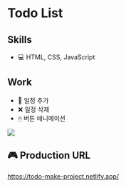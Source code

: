 # Todo List

## Skills

- 💻 HTML, CSS, JavaScript

##  Work

- 📝 일정 추가 
- ❌ 일정 삭제 
- 🖱 버튼 애니메이션

![](./main.JPG)

## 🎮 Production URL
https://todo-make-project.netlify.app/
